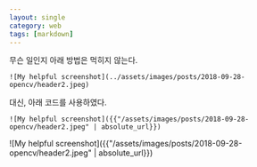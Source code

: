 ```yaml
---
layout: single
category: web
tags: [markdown]
---
```

무슨 일인지 아래 방법은 먹히지 않는다.
```
![My helpful screenshot](../assets/images/posts/2018-09-28-opencv/header2.jpeg)
```
대신, 아래 코드를 사용하였다.

```
![My helpful screenshot]({{"/assets/images/posts/2018-09-28-opencv/header2.jpeg" | absolute_url}})
```

![My helpful screenshot]({{"/assets/images/posts/2018-09-28-opencv/header2.jpeg" | absolute_url}})
